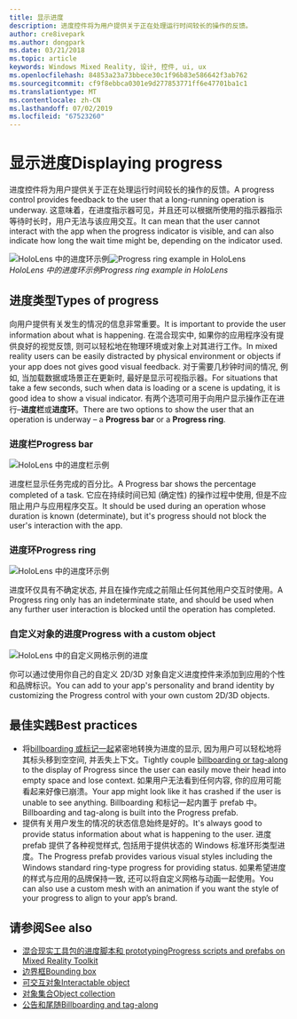 ```yaml
---
title: 显示进度
description: 进度控件将为用户提供关于正在处理运行时间较长的操作的反馈。
author: cre8ivepark
ms.author: dongpark
ms.date: 03/21/2018
ms.topic: article
keywords: Windows Mixed Reality, 设计, 控件, ui, ux
ms.openlocfilehash: 84853a23a73bbece30c1f96b83e586642f3ab762
ms.sourcegitcommit: cf9f8ebbca0301e9d277853771ff6e47701ba1c1
ms.translationtype: MT
ms.contentlocale: zh-CN
ms.lasthandoff: 07/02/2019
ms.locfileid: "67523260"
---
```

# <a name="displaying-progress"></a><span data-ttu-id="ee276-104">显示进度</span><span class="sxs-lookup"><span data-stu-id="ee276-104">Displaying progress</span></span>

<span data-ttu-id="ee276-105">进度控件将为用户提供关于正在处理运行时间较长的操作的反馈。</span><span class="sxs-lookup"><span data-stu-id="ee276-105">A progress control provides feedback to the user that a long-running operation is underway.</span></span> <span data-ttu-id="ee276-106">这意味着，在进度指示器可见，并且还可以根据所使用的指示器指示等待时长时，用户无法与该应用交互。</span><span class="sxs-lookup"><span data-stu-id="ee276-106">It can mean that the user cannot interact with the app when the progress indicator is visible, and can also indicate how long the wait time might be, depending on the indicator used.</span></span>

<span data-ttu-id="ee276-107">![HoloLens 中的进度环示例](images/HoloLens2_Loader.gif)</span><span class="sxs-lookup"><span data-stu-id="ee276-107">![Progress ring example in HoloLens](images/HoloLens2_Loader.gif)</span></span><br>
<span data-ttu-id="ee276-108">*HoloLens 中的进度环示例*</span><span class="sxs-lookup"><span data-stu-id="ee276-108">*Progress ring example in HoloLens*</span></span>

## <a name="types-of-progress"></a><span data-ttu-id="ee276-109">进度类型</span><span class="sxs-lookup"><span data-stu-id="ee276-109">Types of progress</span></span>

<span data-ttu-id="ee276-110">向用户提供有关发生的情况的信息非常重要。</span><span class="sxs-lookup"><span data-stu-id="ee276-110">It is important to provide the user information about what is happening.</span></span> <span data-ttu-id="ee276-111">在混合现实中, 如果你的应用程序没有提供良好的视觉反馈, 则可以轻松地在物理环境或对象上对其进行工作。</span><span class="sxs-lookup"><span data-stu-id="ee276-111">In mixed reality users can be easily distracted by physical environment or objects if your app does not gives good visual feedback.</span></span> <span data-ttu-id="ee276-112">对于需要几秒钟时间的情况, 例如, 当加载数据或场景正在更新时, 最好是显示可视指示器。</span><span class="sxs-lookup"><span data-stu-id="ee276-112">For situations that take a few seconds, such when data is loading or a scene is updating, it is good idea to show a visual indicator.</span></span> <span data-ttu-id="ee276-113">有两个选项可用于向用户显示操作正在进行–**进度栏**或**进度环**。</span><span class="sxs-lookup"><span data-stu-id="ee276-113">There are two options to show the user that an operation is underway – a **Progress bar** or a **Progress ring**.</span></span>

### <a name="progress-bar"></a><span data-ttu-id="ee276-114">进度栏</span><span class="sxs-lookup"><span data-stu-id="ee276-114">Progress bar</span></span>

![HoloLens 中的进度栏示例](images/640px-progressbar.jpg)

<span data-ttu-id="ee276-116">进度栏显示任务完成的百分比。</span><span class="sxs-lookup"><span data-stu-id="ee276-116">A Progress bar shows the percentage completed of a task.</span></span> <span data-ttu-id="ee276-117">它应在持续时间已知 (确定性) 的操作过程中使用, 但是不应阻止用户与应用程序交互。</span><span class="sxs-lookup"><span data-stu-id="ee276-117">It should be used during an operation whose duration is known (determinate), but it's progress should not block the user's interaction with the app.</span></span>

### <a name="progress-ring"></a><span data-ttu-id="ee276-118">进度环</span><span class="sxs-lookup"><span data-stu-id="ee276-118">Progress ring</span></span>

![HoloLens 中的进度环示例](images/640px-progressring.jpg)

<span data-ttu-id="ee276-120">进度环仅具有不确定状态, 并且在操作完成之前阻止任何其他用户交互时使用。</span><span class="sxs-lookup"><span data-stu-id="ee276-120">A Progress ring only has an indeterminate state, and should be used when any further user interaction is blocked until the operation has completed.</span></span>

### <a name="progress-with-a-custom-object"></a><span data-ttu-id="ee276-121">自定义对象的进度</span><span class="sxs-lookup"><span data-stu-id="ee276-121">Progress with a custom object</span></span>

![HoloLens 中的自定义网格示例的进度](images/640px-progresscustom.jpg)

<span data-ttu-id="ee276-123">你可以通过使用你自己的自定义 2D/3D 对象自定义进度控件来添加到应用的个性和品牌标识。</span><span class="sxs-lookup"><span data-stu-id="ee276-123">You can add to your app's personality and brand identity by customizing the Progress control with your own custom 2D/3D objects.</span></span>

## <a name="best-practices"></a><span data-ttu-id="ee276-124">最佳实践</span><span class="sxs-lookup"><span data-stu-id="ee276-124">Best practices</span></span>
* <span data-ttu-id="ee276-125">将[billboarding 或标记一起](billboarding-and-tag-along.md)紧密地转换为进度的显示, 因为用户可以轻松地将其标头移到空空间, 并丢失上下文。</span><span class="sxs-lookup"><span data-stu-id="ee276-125">Tightly couple [billboarding or tag-along](billboarding-and-tag-along.md) to the display of Progress since the user can easily move their head into empty space and lose context.</span></span> <span data-ttu-id="ee276-126">如果用户无法看到任何内容, 你的应用可能看起来好像已崩溃。</span><span class="sxs-lookup"><span data-stu-id="ee276-126">Your app might look like it has crashed if the user is unable to see anything.</span></span> <span data-ttu-id="ee276-127">Billboarding 和标记一起内置于 prefab 中。</span><span class="sxs-lookup"><span data-stu-id="ee276-127">Billboarding and tag-along is built into the Progress prefab.</span></span>
* <span data-ttu-id="ee276-128">提供有关用户发生的情况的状态信息始终是好的。</span><span class="sxs-lookup"><span data-stu-id="ee276-128">It's always good to provide status information about what is happening to the user.</span></span> <span data-ttu-id="ee276-129">进度 prefab 提供了各种视觉样式, 包括用于提供状态的 Windows 标准环形类型进度。</span><span class="sxs-lookup"><span data-stu-id="ee276-129">The Progress prefab provides various visual styles including the Windows standard ring-type progress for providing status.</span></span> <span data-ttu-id="ee276-130">如果希望进度的样式与应用的品牌保持一致, 还可以将自定义网格与动画一起使用。</span><span class="sxs-lookup"><span data-stu-id="ee276-130">You can also use a custom mesh with an animation if you want the style of your progress to align to your app’s brand.</span></span>

## <a name="see-also"></a><span data-ttu-id="ee276-131">请参阅</span><span class="sxs-lookup"><span data-stu-id="ee276-131">See also</span></span>
* [<span data-ttu-id="ee276-132">混合现实工具包的进度脚本和 prototyping</span><span class="sxs-lookup"><span data-stu-id="ee276-132">Progress scripts and prefabs on Mixed Reality Toolkit</span></span>](https://github.com/microsoft/MixedRealityToolkit-Unity/tree/mrtk_development/Assets/MixedRealityToolkit.SDK/Features/UX/Prefabs/Loader)
* [<span data-ttu-id="ee276-133">边界框</span><span class="sxs-lookup"><span data-stu-id="ee276-133">Bounding box</span></span>](app-bar-and-bounding-box.md)
* [<span data-ttu-id="ee276-134">可交互对象</span><span class="sxs-lookup"><span data-stu-id="ee276-134">Interactable object</span></span>](interactable-object.md)
* [<span data-ttu-id="ee276-135">对象集合</span><span class="sxs-lookup"><span data-stu-id="ee276-135">Object collection</span></span>](object-collection.md)
* [<span data-ttu-id="ee276-136">公告和尾随</span><span class="sxs-lookup"><span data-stu-id="ee276-136">Billboarding and tag-along</span></span>](billboarding-and-tag-along.md)
